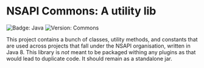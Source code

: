# NSAPI Commons: A utility lib
![Badge: Java](https://img.shields.io/badge/Java-8-red?style=for-the-badge)
![Version: Commons](https://img.shields.io/badge/Version-1.0-blue?style=for-the-badge)

This project contains a bunch of classes, utility methods, and constants that are used across projects that fall under the NSAPI organisation, written in Java 8. This library is *not* meant to be packaged withing any plugins as that would lead to duplicate code. It should remain as a standalone jar.